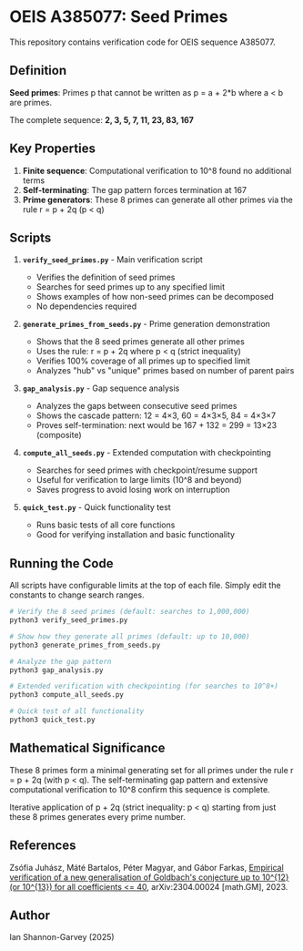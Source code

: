 # OEIS A385077: Seed Primes

This repository contains verification code for OEIS sequence A385077.

## Definition

**Seed primes**: Primes p that cannot be written as p = a + 2*b where a < b are primes.

The complete sequence: **2, 3, 5, 7, 11, 23, 83, 167**

## Key Properties

1. **Finite sequence**: Computational verification to 10^8 found no additional terms
2. **Self-terminating**: The gap pattern forces termination at 167
3. **Prime generators**: These 8 primes can generate all other primes via the rule r = p + 2q (p < q)

## Scripts

1. **`verify_seed_primes.py`** - Main verification script
   - Verifies the definition of seed primes
   - Searches for seed primes up to any specified limit
   - Shows examples of how non-seed primes can be decomposed
   - No dependencies required

2. **`generate_primes_from_seeds.py`** - Prime generation demonstration
   - Shows that the 8 seed primes generate all other primes
   - Uses the rule: r = p + 2q where p < q (strict inequality)
   - Verifies 100% coverage of all primes up to specified limit
   - Analyzes "hub" vs "unique" primes based on number of parent pairs

3. **`gap_analysis.py`** - Gap sequence analysis
   - Analyzes the gaps between consecutive seed primes
   - Shows the cascade pattern: 12 = 4×3, 60 = 4×3×5, 84 = 4×3×7
   - Proves self-termination: next would be 167 + 132 = 299 = 13×23 (composite)

4. **`compute_all_seeds.py`** - Extended computation with checkpointing
   - Searches for seed primes with checkpoint/resume support
   - Useful for verification to large limits (10^8 and beyond)
   - Saves progress to avoid losing work on interruption

5. **`quick_test.py`** - Quick functionality test
   - Runs basic tests of all core functions
   - Good for verifying installation and basic functionality

## Running the Code

All scripts have configurable limits at the top of each file. Simply edit the constants to change search ranges.

```bash
# Verify the 8 seed primes (default: searches to 1,000,000)
python3 verify_seed_primes.py

# Show how they generate all primes (default: up to 10,000)
python3 generate_primes_from_seeds.py

# Analyze the gap pattern
python3 gap_analysis.py

# Extended verification with checkpointing (for searches to 10^8+)
python3 compute_all_seeds.py

# Quick test of all functionality
python3 quick_test.py
```

## Mathematical Significance

These 8 primes form a minimal generating set for all primes under the rule r = p + 2q (with p < q). The self-terminating gap pattern and extensive computational verification to 10^8 confirm this sequence is complete.

Iterative application of p + 2q (strict inequality: p < q) starting from just these 8 primes generates every prime number.

## References

Zsófia Juhász, Máté Bartalos, Péter Magyar, and Gábor Farkas, <a href="https://arxiv.org/abs/2304.00024">Empirical verification of a new generalisation of Goldbach's conjecture up to 10^{12} (or 10^{13}) for all coefficients <= 40</a>, arXiv:2304.00024 [math.GM], 2023.

## Author

Ian Shannon-Garvey (2025)
